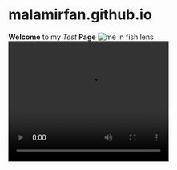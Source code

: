 # malamirfan.github.io
<div>
  <p>
    <hd1> <strong>Welcome</strong> to my <em>Test</em> <strong>Page</strong>
      <img src=Photo on 9-9-22 at 8.58 AM.jpg alt="me in fish lens"/>
      <video src="Video on 8-23-22 at 2.48 PM.mov" width="320" height="240" controls>
        Video not supported
      </video>
      </p>
    </div>
    
